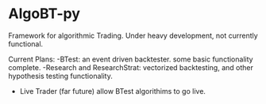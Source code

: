 # AlgoBT-py
Framework for algorithmic Trading. Under heavy development, not currently functional.

Current Plans:
-BTest:
  an event driven backtester. some basic functionality complete.
-Research and ResearchStrat:
  vectorized backtesting, and other hypothesis testing functionality.
- Live Trader (far future)
  allow BTest algorithims to go live.
